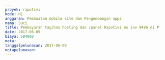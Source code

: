```yaml
---
proyek: rapotivi
kode: H1
anggaran: Pembuatan mobile site dan Pengembangan apps
nama: Suci
title: Pembayaran tagihan hosting dan cpanel Rapotivi no inv 9486 di PT Jejaring cepat Indonesia
date: 2017-06-09
biaya: 594000
nota:
tanggalpelunasan: 2017-06-09
notapelunasan:
---
```

